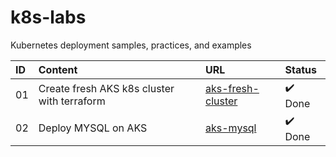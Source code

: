# k8s-labs

Kubernetes deployment samples, practices, and examples

| ID  | Content                                     | URL                                       | Status  |
| :-- | :------------------------------------------ | :---------------------------------------- | :------ |
| 01  | Create fresh AKS k8s cluster with terraform | [aks-fresh-cluster](./aks-fresh-cluster/) | ✔️ Done |
| 02  | Deploy MYSQL on AKS                         | [aks-mysql](./aks-mysql/)                 | ✔️ Done |
